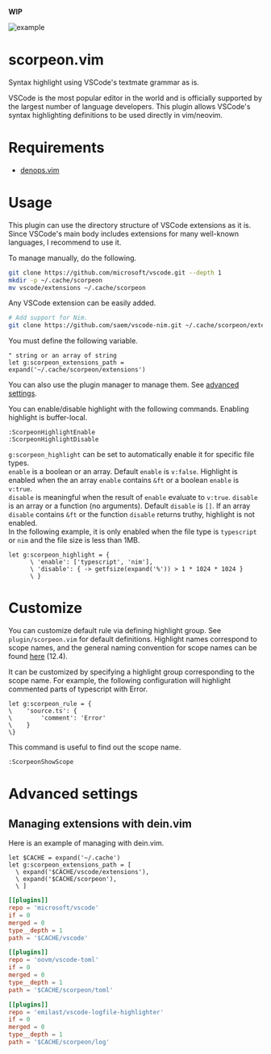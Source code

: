 **WIP**

![example](https://user-images.githubusercontent.com/82267684/201442856-896b3c30-e755-432e-a7dd-b6073d34df2a.png)

# scorpeon.vim

Syntax highlight using VSCode's textmate grammar as is.

VSCode is the most popular editor in the world and is officially supported by the largest number of language developers.
This plugin allows VSCode's syntax highlighting definitions to be used directly in vim/neovim.

# Requirements

- [denops.vim](https://github.com/vim-denops/denops.vim)

# Usage

This plugin can use the directory structure of VSCode extensions as it is.
Since VSCode's main body includes extensions for many well-known languages, I recommend to use it.

To manage manually, do the following.

```sh
git clone https://github.com/microsoft/vscode.git --depth 1
mkdir -p ~/.cache/scorpeon
mv vscode/extensions ~/.cache/scorpeon
```

Any VSCode extension can be easily added.

```sh
# Add support for Nim.
git clone https://github.com/saem/vscode-nim.git ~/.cache/scorpeon/extensions/nim
```

You must define the following variable.

```vim
" string or an array of string
let g:scorpeon_extensions_path = expand('~/.cache/scorpeon/extensions')
```

You can also use the plugin manager to manage them. See [advanced settings](#managing-extensions-with-deinvim).

You can enable/disable highlight with the following commands.
Enabling highlight is buffer-local.

```vim
:ScorpeonHighlightEnable
:ScorpeonHighlightDisable
```

`g:scorpeon_highlight` can be set to automatically enable it for specific file types.<br>
`enable` is a boolean or an array.
Default `enable` is `v:false`.
Highlight is enabled when the an array `enable` contains `&ft` or a boolean `enable` is `v:true`.<br>
`disable` is meaningful when the result of `enable` evaluate to `v:true`.
`disable` is an array or a function (no arguments).
Default `disable` is `[]`.
If an array `disable` contains `&ft` or the function `disable` returns truthy, highlight is not enabled.<br>
In the following example, it is only enabled when the file type is `typescript` or `nim` and the file size is less than 1MB.

```vim
let g:scorpeon_highlight = {
      \ 'enable': ['typescript', 'nim'],
      \ 'disable': { -> getfsize(expand('%')) > 1 * 1024 * 1024 }
      \ }
```

# Customize

You can customize default rule via defining highlight group.
See `plugin/scorpeon.vim` for default definitions.
Highlight names correspond to scope names, and the general naming convention for scope names can be found [here](https://macromates.com/manual/en/language_grammars) (12.4).

It can be customized by specifying a highlight group corresponding to the scope name.
For example, the following configuration will highlight commented parts of typescript with Error.

```vim
let g:scorpeon_rule = {
\    'source.ts': {
\        'comment': 'Error'
\    }
\}
```

This command is useful to find out the scope name.

```vim
:ScorpeonShowScope
```

# Advanced settings

## Managing extensions with dein.vim

Here is an example of managing with dein.vim.

```vim
let $CACHE = expand('~/.cache')
let g:scorpeon_extensions_path = [
  \ expand('$CACHE/vscode/extensions'),
  \ expand('$CACHE/scorpeon'),
  \ ]
```

```toml
[[plugins]]
repo = 'microsoft/vscode'
if = 0
merged = 0
type__depth = 1
path = '$CACHE/vscode'

[[plugins]]
repo = 'oovm/vscode-toml'
if = 0
merged = 0
type__depth = 1
path = '$CACHE/scorpeon/toml'

[[plugins]]
repo = 'emilast/vscode-logfile-highlighter'
if = 0
merged = 0
type__depth = 1
path = '$CACHE/scorpeon/log'
```
